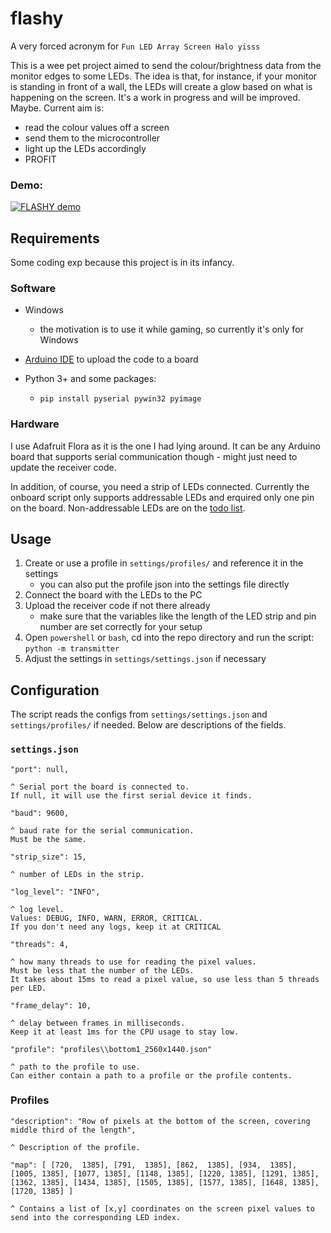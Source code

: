 # flashy
A very forced acronym for ```Fun LED Array Screen Halo yisss```

This is a wee pet project aimed to send the colour/brightness data from the monitor edges to some LEDs. 
The idea is that, for instance, if your monitor is standing in front of a wall, the LEDs will create a glow based on what is happening on the screen.
It's a work in progress and will be improved. Maybe.
Current aim is:

- read the colour values off a screen
- send them to the microcontroller
- light up the LEDs accordingly
- PROFIT

### Demo:
[![FLASHY demo](https://img.youtube.com/vi/ytjLecwWzHU/0.jpg)](https://www.youtube.com/watch?v=ytjLecwWzHU "FLASHY demo")

## Requirements

Some coding exp because this project is in its infancy.

### Software

- Windows

    - the motivation is to use it while gaming, so currently it's only for Windows

- [Arduino IDE](https://www.arduino.cc/en/guide/windows) to upload the code to a board

- Python 3+ and some packages:

    - `pip install pyserial pywin32 pyimage`

### Hardware

I use Adafruit Flora as it is the one I had lying around.
It can be any Arduino board that supports serial communication though - might just need to update the receiver code.

In addition, of course, you need a strip of LEDs connected.
Currently the onboard script only supports addressable LEDs and erquired only one pin on the board.
Non-addressable LEDs are on the [todo list](TODO.md).

## Usage

1. Create or use a profile in `settings/profiles/` and reference it in the settings
    - you can also put the profile json into the settings file directly
1. Connect the board with the LEDs to the PC
2. Upload the receiver code if not there already
    - make sure that the variables like the length of the LED strip and pin number are set correctly for your setup
3. Open `powershell` or `bash`, cd into the repo directory and run the script: `python -m transmitter`
4. Adjust the settings in `settings/settings.json` if necessary

## Configuration

The script reads the configs from `settings/settings.json` and `settings/profiles/` if needed.
Below are descriptions of the fields.

### `settings.json`

`"port": null,`

    ^ Serial port the board is connected to.
    If null, it will use the first serial device it finds.

`"baud": 9600,`

    ^ baud rate for the serial communication.
    Must be the same.

`"strip_size": 15,`

    ^ number of LEDs in the strip.

`"log_level": "INFO",`

    ^ log level.
    Values: DEBUG, INFO, WARN, ERROR, CRITICAL.
    If you don't need any logs, keep it at CRITICAL

`"threads": 4,`

    ^ how many threads to use for reading the pixel values.
    Must be less that the number of the LEDs.
    It takes about 15ms to read a pixel value, so use less than 5 threads per LED.

`"frame_delay": 10,`

    ^ delay between frames in milliseconds.
    Keep it at least 1ms for the CPU usage to stay low.

`"profile": "profiles\\bottom1_2560x1440.json"`

    ^ path to the profile to use.
    Can either contain a path to a profile or the profile contents.

### Profiles

`"description": "Row of pixels at the bottom of the screen, covering middle third of the length",`

    ^ Description of the profile.

`"map": [
    [720,  1385],
    [791,  1385],
    [862,  1385],
    [934,  1385],
    [1005, 1385],
    [1077, 1385],
    [1148, 1385],
    [1220, 1385],
    [1291, 1385],
    [1362, 1385],
    [1434, 1385],
    [1505, 1385],
    [1577, 1385],
    [1648, 1385],
    [1720, 1385]
]`

    ^ Contains a list of [x,y] coordinates on the screen pixel values to send into the corresponding LED index.
